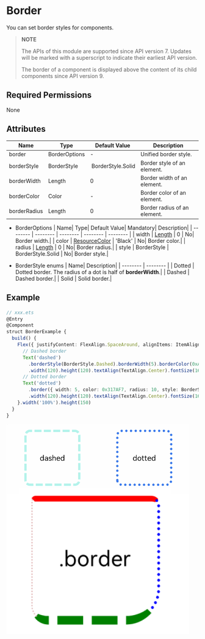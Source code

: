 # Border

You can set border styles for components.
>  **NOTE**
>
> The APIs of this module are supported since API version 7. Updates will be marked with a superscript to indicate their earliest API version.
>
> The border of a component is displayed above the content of its child components since API version 9.

## Required Permissions

None

## Attributes


| Name| Type| Default Value| Description|
| -------- | -------- | -------- | -------- |
| border | BorderOptions | - | Unified border style.|
| borderStyle | BorderStyle | &nbsp;BorderStyle.Solid | Border style of an element.|
| borderWidth | Length | 0 | Border width of an element.|
| borderColor | Color | - | Border color of an element.|
| borderRadius | Length | 0 | Border radius of an element.|

- BorderOptions
  | Name| Type| Default Value| Mandatory| Description|
  | -------- | -------- | -------- | -------- | -------- |
  | width | [Length](../../ui/ts-types.md) | 0 | No| Border width.|
  | color | [ResourceColor](../../ui/ts-types.md) | 'Black' | No| Border color.|
  | radius | [Length](../../ui/ts-types.md) | 0 | No| Border radius.|
  | style | BorderStyle | BorderStyle.Solid | No| Border style.|


- BorderStyle enums
  | Name| Description|
  | -------- | -------- |
  | Dotted | Dotted border. The radius of a dot is half of **borderWidth**.|
  | Dashed | Dashed border.|
  | Solid | Solid border.|


## Example

```ts
// xxx.ets
@Entry
@Component
struct BorderExample {
  build() {
    Flex({ justifyContent: FlexAlign.SpaceAround, alignItems: ItemAlign.Center }) {
      // Dashed border
      Text('dashed')
        .borderStyle(BorderStyle.Dashed).borderWidth(5).borderColor(0xAFEEEE).borderRadius(10)
        .width(120).height(120).textAlign(TextAlign.Center).fontSize(16)
      // Dotted border
      Text('dotted')
        .border({ width: 5, color: 0x317AF7, radius: 10, style: BorderStyle.Dotted })
        .width(120).height(120).textAlign(TextAlign.Center).fontSize(16)
    }.width('100%').height(150)
  }
}
```

![en-us_image_0000001211898466](figures/en-us_image_0000001211898466.gif)
